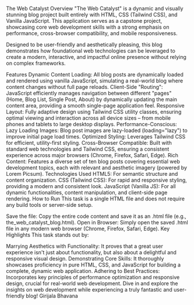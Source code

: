 The Web Catalyst Overview "The Web Catalyst" is a dynamic and visually stunning blog project built entirely with HTML, CSS (Tailwind CSS), and Vanilla JavaScript. This application serves as a capstone project, showcasing core web development skills with a strong emphasis on performance, cross-browser compatibility, and mobile responsiveness.

Designed to be user-friendly and aesthetically pleasing, this blog demonstrates how foundational web technologies can be leveraged to create a modern, interactive, and impactful online presence without relying on complex frameworks.

Features Dynamic Content Loading: All blog posts are dynamically loaded and rendered using vanilla JavaScript, simulating a real-world blog where content changes without full page reloads. Client-Side "Routing": JavaScript efficiently manages navigation between different "pages" (Home, Blog List, Single Post, About) by dynamically updating the main content area, providing a smooth single-page application feel. Responsive Layout: Fully adaptive design using Tailwind CSS utility classes, ensuring optimal viewing and interaction across all device sizes – from mobile phones and tablets to large desktop displays. Performance-Conscious: Lazy Loading Images: Blog post images are lazy-loaded (loading="lazy") to improve initial page load times. Optimized Styling: Leverages Tailwind CSS for efficient, utility-first styling. Cross-Browser Compatible: Built with standard web technologies and Tailwind CSS, ensuring a consistent experience across major browsers (Chrome, Firefox, Safari, Edge). Rich Content: Features a diverse set of ten blog posts covering essential web development topics, each with relevant and aesthetic imagery (powered by Lorem Picsum). Technologies Used HTML5: For semantic structure and content organization. CSS (Tailwind CSS): For rapid and responsive styling, providing a modern and consistent look. JavaScript (Vanilla JS): For all dynamic functionalities, content manipulation, and client-side page rendering. How to Run This task is a single HTML file and does not require any build tools or server-side setup.

Save the file: Copy the entire code content and save it as an .html file (e.g., the_web_catalyst_blog.html). Open in Browser: Simply open the saved .html file in any modern web browser (Chrome, Firefox, Safari, Edge). Key Highlights This task stands out by:

Marrying Aesthetics with Functionality: It proves that a great user experience isn't just about functionality, but also about a delightful and responsive visual design. Demonstrating Core Skills: It thoroughly showcases proficiency in pure HTML, CSS, and JavaScript for building a complete, dynamic web application. Adhering to Best Practices: Incorporates key principles of performance optimization and responsive design, crucial for real-world web development. Dive in and explore the insights on web development while experiencing a truly fantastic and user-friendly blog! Girijala Bhavana 